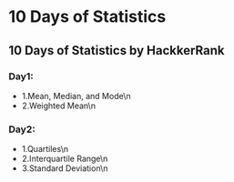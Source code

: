 # 10 Days of Statistics
## 10 Days of Statistics by HackkerRank
### Day1:
  * 1.Mean, Median, and Mode\n
  * 2.Weighted Mean\n
### Day2:
  * 1.Quartiles\n
  * 2.Interquartile Range\n
  * 3.Standard Deviation\n
